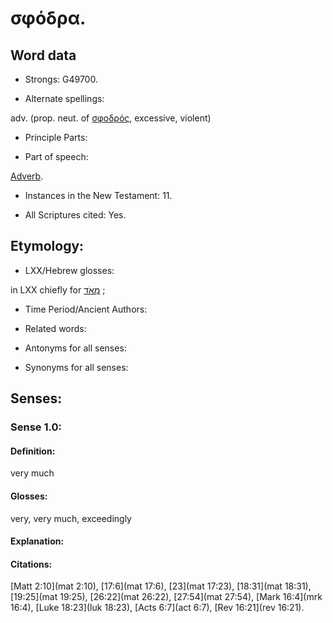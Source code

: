 # σφόδρα.

<!-- Status: S2=NeedsReview -->
<!-- Lexica used for edits: BDAG LN FFM BN LSJM MM  -->

## Word data

* Strongs: G49700.

* Alternate spellings:

adv. (prop. neut. of [σφοδρός](), excessive, violent) 

* Principle Parts: 


* Part of speech: 

[Adverb](http://ugg.readthedocs.io/en/latest/adverb.html).

* Instances in the New Testament: 11.

* All Scriptures cited: Yes.

## Etymology: 


* LXX/Hebrew glosses: 

in LXX chiefly for [מְאֹד](//en-uhl/H3966) ; 

* Time Period/Ancient Authors: 


* Related words: 

* Antonyms for all senses:

* Synonyms for all senses: 


## Senses: 


### Sense  1.0: 

#### Definition: 

very much

#### Glosses: 

very, very much, exceedingly

#### Explanation: 


#### Citations: 

[Matt 2:10](mat 2:10), [17:6](mat 17:6), [23](mat 17:23), [18:31](mat 18:31), [19:25](mat 19:25), [26:22](mat 26:22), [27:54](mat 27:54), [Mark 16:4](mrk 16:4), [Luke 18:23](luk 18:23), [Acts 6:7](act 6:7), [Rev 16:21](rev 16:21).

